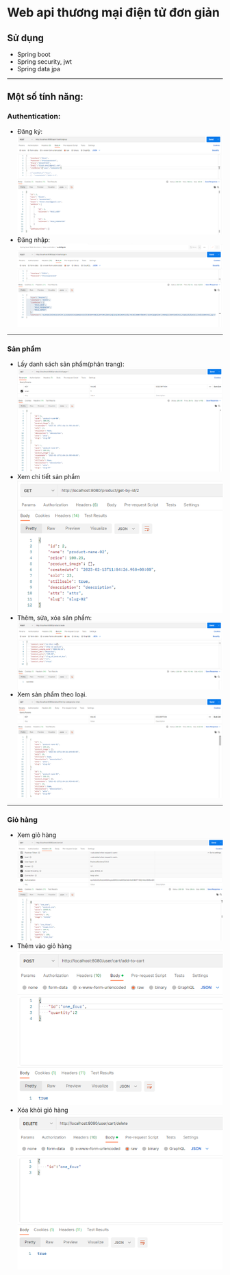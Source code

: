 # Web api thương mại điện tử đơn giản
## Sử dụng
- Spring boot
- Spring security, jwt
- Spring data jpa
---
## Một số tính năng:
### Authentication:
- Đăng ký:
![signup image](https://github.com/LuftSoft/Study/blob/main/image/auth/auth_signup.png?raw=true)
- Đăng nhập:
![signin image](https://github.com/LuftSoft/Study/blob/main/image/auth/auth_signin.png?raw=true)
---
### Sản phẩm
- Lấy danh sách sản phẩm(phân trang):
![product paging](https://github.com/LuftSoft/Study/blob/main/image/produuct/product_getall_paging.png?raw=true)
- Xem chi tiết sản phẩm\
![product detail](https://github.com/LuftSoft/Study/blob/main/image/produuct/product_get_byid.png?raw=true)
- Thêm, sửa, xóa sản phẩm:
![create product img](https://github.com/LuftSoft/Study/blob/main/image/produuct/product_create.png?raw=true)
- Xem sản phẩm theo loại.
![get by category](https://github.com/LuftSoft/Study/blob/main/image/produuct/product_get_by_category.png?raw=true)
----
### Giỏ hàng
- Xem giỏ hàng
![cart](https://github.com/LuftSoft/Study/blob/main/image/cart/get_cart.png?raw=true)
- Thêm vào giỏ hàng\
![add to cart](https://github.com/LuftSoft/Study/blob/main/image/cart/cart-add.png?raw=true)
- Xóa khỏi giỏ hàng\
![delete](https://github.com/LuftSoft/Study/blob/main/image/cart/cart-delete.png?raw=true)
